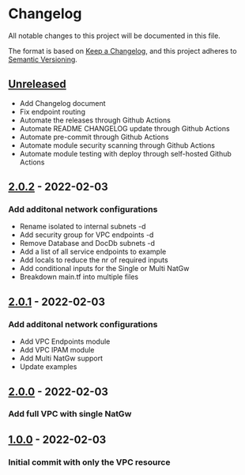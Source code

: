 # Changelog
All notable changes to this project will be documented in this file.

The format is based on [Keep a Changelog](https://keepachangelog.com/en/1.0.0/),
and this project adheres to [Semantic Versioning](https://semver.org/spec/v2.0.0.html).

## [Unreleased]
- Add Changelog document
- Fix endpoint routing
- Automate the releases through Github Actions
- Automate README CHANGELOG update through Github Actions
- Automate pre-commit through Github Actions
- Automate module security scanning through Github Actions
- Automate module testing with deploy through self-hosted Github Actions

## [2.0.2] - 2022-02-03
### Add additonal network configurations
- Rename isolated to internal subnets -d
- Add security group for VPC endpoints -d
- Remove Database and DocDb subnets -d
- Add a list of all service endpoints to example
- Add locals to reduce the nr of required inputs
- Add conditional inputs for the Single or Multi NatGw
- Breakdown main.tf into multiple files

## [2.0.1] - 2022-02-03
### Add additonal network configurations
- Add VPC Endpoints module
- Add VPC IPAM module
- Add Multi NatGw support
- Update examples

## [2.0.0] - 2022-02-03
### Add full VPC with single NatGw

## [1.0.0] - 2022-02-03
### Initial commit with only the VPC resource


[Unreleased]: https://github.com/cko-core-terraform/terraform-aws-template/compare/2.0.2...HEAD
[2.0.2]: https://github.com/boldlink/terraform-aws-vpc/releases/tag/2.0.2
[2.0.1]: https://github.com/boldlink/terraform-aws-vpc/releases/tag/2.0.1
[2.0.0]: https://github.com/boldlink/terraform-aws-vpc/releases/tag/2.0.0
[1.0.0]: https://github.com/boldlink/terraform-aws-vpc/releases/tag/1.0.0
